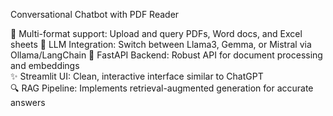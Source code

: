 Conversational Chatbot with PDF Reader

📄 Multi-format support: Upload and query PDFs, Word docs, and Excel sheets 
🤖 LLM Integration: Switch between Llama3, Gemma, or Mistral via Ollama/LangChain 
🚀 FastAPI Backend: Robust API for document processing and embeddings  
✨ Streamlit UI: Clean, interactive interface similar to ChatGPT  
🔍 RAG Pipeline: Implements retrieval-augmented generation for accurate answers
